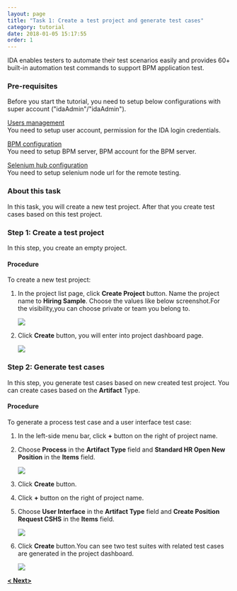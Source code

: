 ```yaml
---
layout: page
title: "Task 1: Create a test project and generate test cases"
category: tutorial
date: 2018-01-05 15:17:55
order: 1
---
```


IDA enables testers to automate their test scenarios easily and provides 60+ built-in automation test commands to support BPM application test.

### Pre-requisites
Before you start the tutorial, you need to setup below configurations with super account ("idaAdmin"/"idaAdmin").

[Users management][1]  
You need to setup user account, permission for the IDA login credentials.

[BPM configuration][2]   
You need to setup BPM server, BPM account for the BPM server. 

[Selenium hub configuration][3]   
You need to setup selenium node url for the remote testing.


### About this task

In this task, you will create a new test project. After that you create test cases based on this test project.

### Step 1: Create a test project

  In this step, you create an empty project.   
  
#### Procedure

To create a new test project:

  1. In the project list page, click **Create Project** button. Name the project name to **Hiring Sample**. Choose the values like below screenshot.For the visibility,you can choose private or team you belong to.
    
     ![][tutorial_createproject] 
  
  2. Click **Create** button, you will enter into project dashboard page.

     ![][tutorial_project_info] 
  
  
   
### Step 2: Generate test cases

  In this step, you generate test cases based on new created test project. You can create cases based on the  **Artifact** Type.
   
#### Procedure
 
To generate a process test case and a user interface test case:

 1. In the left-side menu bar, click **+** button on the right of project name.

 2. Choose **Process** in the **Artifact Type** field and **Standard HR Open New Position** in the **Items** field.
  
     ![][tutorial_case_items_form]
  
 3. Click **Create** button.
  
 4. Click **+** button on the right of project name.
  
 5. Choose **User Interface** in the **Artifact Type** field and **Create Position Request CSHS** in the **Items** field. 
  
      ![][tutorial_case_items_form2]
  
 6. Click **Create** button.You can see two test suites with related test cases are generated in the project dashboard.

      ![][tutorial_case_basic_info]

**[< Next>][4]**
  

[tutorial_case_items_form]: ../images/tutorial/tutorial_case_items_form.PNG
[tutorial_case_items_form2]: ../images/tutorial/tutorial_case_items_form2.PNG
[tutorial_case_basic_info]: ../images/tutorial/tutorial_case_basic_info.PNG

[1]: ../administration/administration-users-management.html
[2]: ../administration/administration-bpm-configuration.html
[3]: ../administration/administration-selenium-hub-configuration.html
[4]: tutorial-run-record-and-replay-a-test-case.html
[tutorial_createproject]: ../images/tutorial/tuorial_project_create.PNG 
[tutorial_project_info]: ../images/tutorial/tutorial_project_info.PNG
